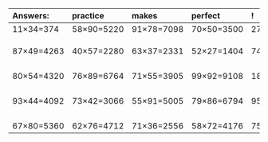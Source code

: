 | Answers: | practice | makes | perfect | ! |
| :--- | :--- | :--- | :--- | :--- |
| 11×34=374 | 58×90=5220 | 91×78=7098 | 70×50=3500 | 27×82=2214 | 
|   |   |   |   |   | 
|   |   |   |   |   | 
|   |   |   |   |   | 
| 87×49=4263 | 40×57=2280 | 63×37=2331 | 52×27=1404 | 74×35=2590 | 
|   |   |   |   |   | 
|   |   |   |   |   | 
|   |   |   |   |   | 
|   |   |   |   |   | 
| 80×54=4320 | 76×89=6764 | 71×55=3905 | 99×92=9108 | 18×13=234 | 
|   |   |   |   |   | 
|   |   |   |   |   | 
|   |   |   |   |   | 
|   |   |   |   |   | 
| 93×44=4092 | 73×42=3066 | 55×91=5005 | 79×86=6794 | 95×19=1805 | 
|   |   |   |   |   | 
|   |   |   |   |   | 
|   |   |   |   |   | 
|   |   |   |   |   | 
| 67×80=5360 | 62×76=4712 | 71×36=2556 | 58×72=4176 | 75×90=6750 | 
